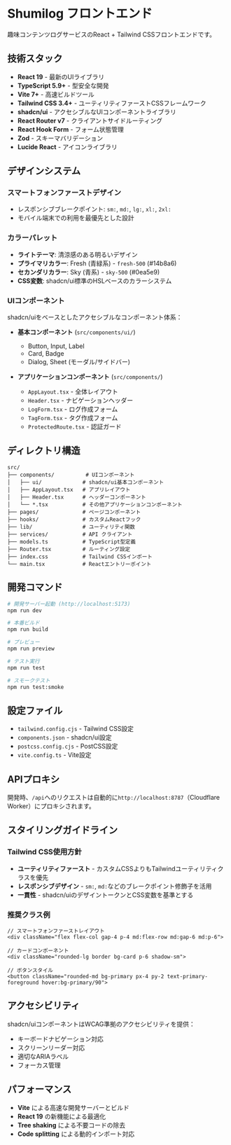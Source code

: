 # Shumilog フロントエンド

趣味コンテンツログサービスのReact + Tailwind CSSフロントエンドです。

## 技術スタック

- **React 19** - 最新のUIライブラリ
- **TypeScript 5.9+** - 型安全な開発
- **Vite 7+** - 高速ビルドツール
- **Tailwind CSS 3.4+** - ユーティリティファーストCSSフレームワーク
- **shadcn/ui** - アクセシブルなUIコンポーネントライブラリ
- **React Router v7** - クライアントサイドルーティング
- **React Hook Form** - フォーム状態管理
- **Zod** - スキーマバリデーション
- **Lucide React** - アイコンライブラリ

## デザインシステム

### スマートフォンファーストデザイン
- レスポンシブブレークポイント: `sm:`, `md:`, `lg:`, `xl:`, `2xl:`
- モバイル端末での利用を最優先とした設計

### カラーパレット
- **ライトテーマ**: 清涼感のある明るいデザイン
- **プライマリカラー**: Fresh (青緑系) - `fresh-500` (#14b8a6)
- **セカンダリカラー**: Sky (青系) - `sky-500` (#0ea5e9)
- **CSS変数**: shadcn/ui標準のHSLベースのカラーシステム

### UIコンポーネント
shadcn/uiをベースとしたアクセシブルなコンポーネント体系：

- **基本コンポーネント** (`src/components/ui/`)
  - Button, Input, Label
  - Card, Badge
  - Dialog, Sheet (モーダル/サイドバー)

- **アプリケーションコンポーネント** (`src/components/`)
  - `AppLayout.tsx` - 全体レイアウト
  - `Header.tsx` - ナビゲーションヘッダー
  - `LogForm.tsx` - ログ作成フォーム
  - `TagForm.tsx` - タグ作成フォーム
  - `ProtectedRoute.tsx` - 認証ガード

## ディレクトリ構造

```
src/
├── components/          # UIコンポーネント
│   ├── ui/             # shadcn/ui基本コンポーネント
│   ├── AppLayout.tsx   # アプリレイアウト
│   ├── Header.tsx      # ヘッダーコンポーネント
│   └── *.tsx           # その他アプリケーションコンポーネント
├── pages/              # ページコンポーネント
├── hooks/              # カスタムReactフック
├── lib/                # ユーティリティ関数
├── services/           # API クライアント
├── models.ts           # TypeScript型定義
├── Router.tsx          # ルーティング設定
├── index.css           # Tailwind CSSインポート
└── main.tsx            # Reactエントリーポイント
```

## 開発コマンド

```bash
# 開発サーバー起動 (http://localhost:5173)
npm run dev

# 本番ビルド
npm run build

# プレビュー
npm run preview

# テスト実行
npm run test

# スモークテスト
npm run test:smoke
```

## 設定ファイル

- `tailwind.config.cjs` - Tailwind CSS設定
- `components.json` - shadcn/ui設定
- `postcss.config.cjs` - PostCSS設定
- `vite.config.ts` - Vite設定

## APIプロキシ

開発時、`/api`へのリクエストは自動的に`http://localhost:8787`（Cloudflare Worker）にプロキシされます。

## スタイリングガイドライン

### Tailwind CSS使用方針
- **ユーティリティファースト** - カスタムCSSよりもTailwindユーティリティクラスを優先
- **レスポンシブデザイン** - `sm:`, `md:`などのブレークポイント修飾子を活用
- **一貫性** - shadcn/uiのデザイントークンとCSS変数を基準とする

### 推奨クラス例
```tsx
// スマートフォンファーストレイアウト
<div className="flex flex-col gap-4 p-4 md:flex-row md:gap-6 md:p-6">

// カードコンポーネント
<div className="rounded-lg border bg-card p-6 shadow-sm">

// ボタンスタイル
<button className="rounded-md bg-primary px-4 py-2 text-primary-foreground hover:bg-primary/90">
```

## アクセシビリティ

shadcn/uiコンポーネントはWCAG準拠のアクセシビリティを提供：
- キーボードナビゲーション対応
- スクリーンリーダー対応
- 適切なARIAラベル
- フォーカス管理

## パフォーマンス

- **Vite** による高速な開発サーバーとビルド
- **React 19** の新機能による最適化
- **Tree shaking** による不要コードの除去
- **Code splitting** による動的インポート対応